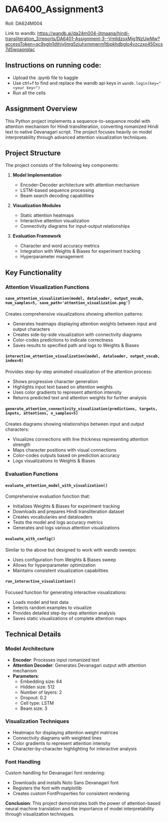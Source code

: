 # DA6400_Assignment3

Roll: DA624M004

Link to wandb: https://wandb.ai/da24m004-iitmaana/hindi-transliteration_3/reports/DA6401-Assignment-3--VmlldzoxMjg1NzUwMw?accessToken=qc9sgln1dthiylimg5ziuhxmmwrm1tbpkhdbglo4vzczxo450xcs7d5woaorqlac

## Instructions on running code:
- Upload the .ipynb file to kaggle
- Use ctrl+f to find and replace the wandb api keys in `wandb.login(key="<your key>")`
- Run all the cells

## Assignment Overview

This Python project implements a sequence-to-sequence model with attention mechanism for Hindi transliteration, converting romanized Hindi text to native Devanagari script. The project focuses heavily on model interpretability through advanced attention visualization techniques.

## Project Structure

The project consists of the following key components:

1. **Model Implementation**
   - Encoder-Decoder architecture with attention mechanism
   - LSTM-based sequence processing
   - Beam search decoding capabilities

2. **Visualization Modules**
   - Static attention heatmaps
   - Interactive attention visualization
   - Connectivity diagrams for input-output relationships

3. **Evaluation Framework**
   - Character and word accuracy metrics
   - Integration with Weights & Biases for experiment tracking
   - Hyperparameter management

## Key Functionality

### Attention Visualization Functions

#### `save_attention_visualization(model, dataloader, output_vocab, num_samples=5, save_path='attention_visualization.png')`
Creates comprehensive visualizations showing attention patterns:
- Generates heatmaps displaying attention weights between input and output characters
- Creates side-by-side visualization with connectivity diagrams
- Color-codes predictions to indicate correctness
- Saves results to specified path and logs to Weights & Biases

#### `interactive_attention_visualization(model, dataloader, output_vocab, index=0)`
Provides step-by-step animated visualization of the attention process:
- Shows progressive character generation
- Highlights input text based on attention weights
- Uses color gradients to represent attention intensity
- Returns predicted text and attention weights for further analysis

#### `generate_attention_connectivity_visualization(predictions, targets, inputs, attentions, n_samples=5)`
Creates diagrams showing relationships between input and output characters:
- Visualizes connections with line thickness representing attention strength
- Maps character positions with visual connections
- Color-codes outputs based on prediction accuracy
- Logs visualizations to Weights & Biases

### Evaluation Functions

#### `evaluate_attention_model_with_visualization()`
Comprehensive evaluation function that:
- Initializes Weights & Biases for experiment tracking
- Downloads and prepares Hindi transliteration dataset
- Creates vocabularies and dataloaders
- Tests the model and logs accuracy metrics
- Generates and logs various attention visualizations

#### `evaluate_with_config()`
Similar to the above but designed to work with wandb sweeps:
- Uses configuration from Weights & Biases sweep
- Allows for hyperparameter optimization
- Maintains consistent visualization capabilities

#### `run_interactive_visualization()`
Focused function for generating interactive visualizations:
- Loads model and test data
- Selects random examples to visualize
- Provides detailed step-by-step attention analysis
- Saves static visualizations of complete attention maps

## Technical Details

### Model Architecture
- **Encoder**: Processes input romanized text
- **Attention Decoder**: Generates Devanagari output with attention mechanism
- **Parameters**:
  - Embedding size: 64
  - Hidden size: 512
  - Number of layers: 2
  - Dropout: 0.2
  - Cell type: LSTM
  - Beam size: 3

### Visualization Techniques
- Heatmaps for displaying attention weight matrices
- Connectivity diagrams with weighted lines
- Color gradients to represent attention intensity
- Character-by-character highlighting for interactive analysis

### Font Handling
Custom handling for Devanagari font rendering:
- Downloads and installs Noto Sans Devanagari font
- Registers the font with matplotlib
- Creates custom FontProperties for consistent rendering

**Conclusion**: This project demonstrates both the power of attention-based neural machine translation and the importance of model interpretability through visualization techniques.
